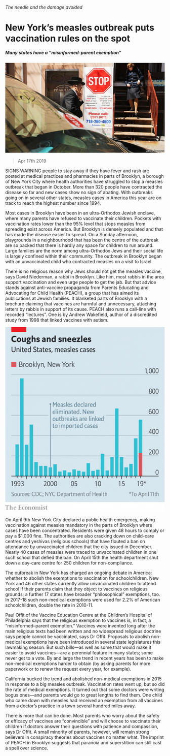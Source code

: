 ###### The needle and the damage avoided

# New York’s measles outbreak puts vaccination rules on the spot 

##### Many states have a “misinformed-parent exemption” 

![image](images/20190420_USP004_0.jpg) 

> Apr 17th 2019 

SIGNS WARNING people to stay away if they have fever and rash are posted at medical practices and pharmacies in parts of Brooklyn, a borough of New York City where health authorities have struggled to stop a measles outbreak that began in October. More than 320 people have contracted the disease so far and new cases show no sign of abating. With outbreaks going on in several other states, measles cases in America this year are on track to reach the highest number since 1994. 

Most cases in Brooklyn have been in an ultra-Orthodox Jewish enclave, where many parents have refused to vaccinate their children. Pockets with vaccination rates lower than the 95% level that stops measles from spreading exist across America. But Brooklyn is densely populated and that has made the disease easier to spread. On a Sunday afternoon, playgrounds in a neighbourhood that has been the centre of the outbreak are so packed that there is hardly any space for children to run around. Large families are the norm among ultra-Orthodox Jews and their social life is largely confined within their community. The outbreak in Brooklyn began with an unvaccinated child who contracted measles on a visit to Israel. 

There is no religious reason why Jews should not get the measles vaccine, says David Niederman, a rabbi in Brooklyn. Like him, most rabbis in the area support vaccination and even urge people to get the jab. But that advice stands against anti-vaccine propaganda from Parents Educating and Advocating for Child Health (PEACH), a group that has aimed its publications at Jewish families. It blanketed parts of Brooklyn with a brochure claiming that vaccines are harmful and unnecessary, attaching letters by rabbis in support of its cause. PEACH also runs a call-line with recorded “lectures”. One is by Andrew Wakefield, author of a discredited study from 1998 that linked vaccines with autism. 

![image](images/20190420_USC931.png) 

On April 9th New York City declared a public health emergency, making vaccination against measles mandatory in the parts of Brooklyn where cases have been concentrated. Residents were given 48 hours to comply or pay a $1,000 fine. The authorities are also cracking down on child-care centres and yeshivas (religious schools) that have flouted a ban on attendance by unvaccinated children that the city issued in December. Nearly 40 cases of measles were traced to unvaccinated children in one such school that defied the ban. On April 15th the health department shut down a day-care centre for 250 children for non-compliance. 

The outbreak in New York has charged an ongoing debate in America: whether to abolish the exemptions to vaccination for schoolchildren. New York and 46 other states currently allow unvaccinated children to attend school if their parents claim that they object to vaccines on religious grounds; a further 17 states have broader “philosophical” exemptions, too. In 2017-18 such non-medical exemptions were used for 2.2% of American schoolchildren, double the rate in 2010-11. 

Paul Offit of the Vaccine Education Centre at the Children’s Hospital of Philadelphia says that the religious exemption to vaccines is, in fact, a “misinformed–parent exemption.” Vaccines were invented long after the main religious texts had been written and no widespread religious doctrine says people cannot be vaccinated, says Dr Offit. Proposals to abolish non-medical exemptions have been introduced in several state legislatures this lawmaking season. But such bills—as well as some that would make it easier to avoid vaccines—are a perennial feature in many states; some never get to a vote. By and large the trend in recent years has been to make non-medical exemptions harder to obtain (by asking parents for more paperwork or to renew the request every year, for example). 

California bucked the trend and abolished non-medical exemptions in 2015 in response to a big measles outbreak. Vaccination rates went up, but so did the rate of medical exemptions. It turned out that some doctors were writing bogus ones—and parents would go to great lengths to find them. One child who came down with measles had received an exemption from all vaccines from a doctor’s practice in a town several hundred miles away. 

There is more that can be done. Most parents who worry about the safety or efficacy of vaccines are “convincible” and will choose to vaccinate their children if doctors answer their questions with patience and compassion, says Dr Offit. A small minority of parents, however, will remain strong believers in conspiracy theories about vaccines no matter what. The imprint of PEACH in Brooklyn suggests that paranoia and superstition can still cast a spell over science. 

